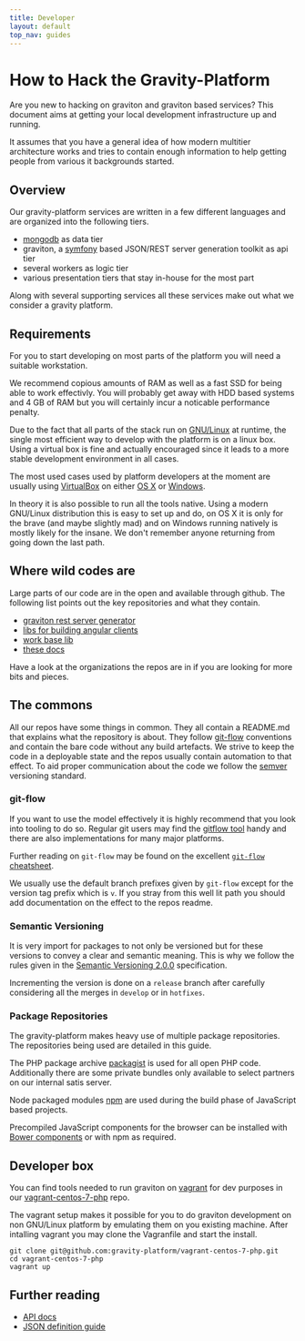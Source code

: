```yaml
---
title: Developer
layout: default
top_nav: guides
---
```

# How to Hack the Gravity-Platform

Are you new to hacking on graviton and graviton based services? This document aims at
getting your local development infrastructure up and running.

It assumes that you have a general idea of how modern multitier architecture works and tries
to contain enough information to help getting people from various it backgrounds started.

## Overview

Our gravity-platform services are written in a few different languages and are organized
into the following tiers.

- [mongodb](https://www.mongodb.org/) as data tier
- graviton, a [symfony](https://symfony.com/) based JSON/REST server generation toolkit as api tier
- several workers as logic tier
- various presentation tiers that stay in-house for the most part

Along with several supporting services all these services make out what we consider a gravity
platform.

## Requirements

For you to start developing on most parts of the platform you will need a suitable workstation.

We recommend copious amounts of RAM as well as a fast SSD for being able to work effectivly.
You will probably get away with HDD based systems and 4 GB of RAM but you will certainly incur
a noticable performance penalty.

Due to the fact that all parts of the stack run on [GNU/Linux](https://www.linux.com/) at runtime, 
the single most efficient way to develop with the platform is on a linux box. Using a virtual box
is fine and actually encouraged since it leads to a more stable development environment in all cases.

The most used cases used by platform developers at the moment are usually using
[VirtualBox](https://www.virtualbox.org/) on either [OS X](http://www.apple.com/osx/) or
[Windows](https://www.microsoft.com/windows).

In theory it is also possible to run all the tools native. Using a modern GNU/Linux distribution
this is easy to set up and do, on OS X it is only for the brave (and maybe slightly mad) and
on Windows running natively is mostly likely for the insane. We don't remember anyone returning
from going down the last path.

## Where wild codes are

Large parts of our code are in the open and available through github. The following list points
out the key repositories and what they contain.

- [graviton rest server generator](https://github.com/libgraviton/graviton)
- [libs for building angular clients](https://github.com/graviphoton)
- [work base lib](https://github.com/libgraviton/graviton-worker-base-java)
- [these docs](https://github.com/gravity-platform/doc)

Have a look at the organizations the repos are in if you are looking for more bits and pieces.

## The commons

All our repos have some things in common. They all contain a README.md that explains what the
repository is about. They follow [git-flow](http://nvie.com/git-model/) conventions and contain 
the bare code without any build artefacts. We strive to keep the code in a deployable state and 
the repos usually contain automation to that effect. To aid proper communication about the code 
we follow the [semver](http://semver.org/spec/v2.0.0.html) versioning standard.

### git-flow

If you want to use the model effectively it is highly recommend that you look into tooling to do so.
Regular git users may find  the [gitflow tool](https://github.com/nvie/gitflow) handy and there are
also implementations for many major platforms.

Further reading on ``git-flow`` may be found on the excellent
[``git-flow`` cheatsheet](http://danielkummer.github.io/git-flow-cheatsheet/).

We usually use the default branch prefixes given by ``git-flow`` except for the version tag prefix
which is ``v``. If you stray from this well lit path you should add documentation on the effect to
the repos readme.

### Semantic Versioning

It is very import for packages to not only be versioned but for these versions to
convey a clear and semantic meaning. This is why we follow the rules given in the [Semantic Versioning 2.0.0](http://semver.org/spec/v2.0.0.html)
specification.

Incrementing the version is done on a ``release`` branch after carefully considering
all the merges in ``develop`` or in ``hotfixes``.

### Package Repositories

The gravity-platform makes heavy use of multiple package repositories. The repositories being used
are detailed in this guide.

The PHP package archive [packagist](https://packagist.org/) is used for all open PHP code. Additionally there are some private bundles only available to select partners on our internal satis server.

Node packaged modules [npm](https://npmjs.org/) are used during the build phase of JavaScript based
projects.

Precompiled JavaScript components for the browser can be installed with [Bower components](http://sindresorhus.com/bower-components/) or with npm as required.

## Developer box

You can find tools needed to run graviton on [vagrant](https://www.vagrantup.com/) for dev purposes in our [vagrant-centos-7-php](https://github.com/gravity-platform/vagrant-centos-7-php) repo.

The vagrant setup makes it possible for you to do graviton development on non GNU/Linux
platform by emulating them on you existing machine. After intalling vagrant you may clone
the Vagranfile and start the install.

```
git clone git@github.com:gravity-platform/vagrant-centos-7-php.git
cd vagrant-centos-7-php
vagrant up
```

## Further reading

* [API docs](/api/)
* [JSON definition guide](/guides/json_definition_guide/)
